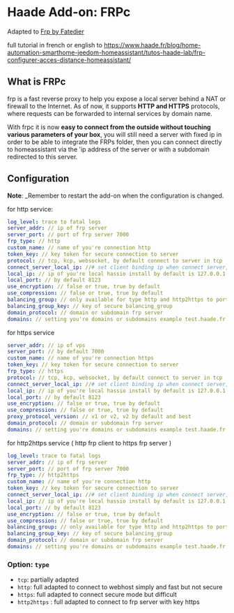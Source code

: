 # Haade Add-on: FRPc
Adapted to [Frp by Fatedier][frp-fatedier]

full tutorial in french or english to https://www.haade.fr/blog/home-automation-smarthome-jeedom-homeassistant/tutos-haade-lab/frp-configurer-acces-distance-homeassistant/

## What is FRPc
frp is a fast reverse proxy to help you expose a local server behind a NAT or firewall to the Internet. As of now, it supports **HTTP and HTTPS** protocols, where requests can be forwarded to internal services by domain name.

With frpc it is now **easy to connect from the outside without touching various parameters of your box**, you will still need a server with fixed ip in order to be able to integrate the FRPs folder, then you can connect directly to homeassistant via the 'ip address of the server or with a subdomain redirected to this server. 

## Configuration

**Note**: _Remember to restart the add-on when the configuration is changed.

for http service:

```yaml
log_level: trace to fatal logs
server_addr: // ip of frp server
server_port: // port of frp server 7000
frp_type: // http
custom_name: // name of you're connection http
token_key: // key token for secure connection to server
protocol: // tcp, kcp, websocket, by default connect to server in tcp
connect_server_local_ip: //# set client binding ip when connect server, default is empty. Only when protocol = tcp or websocket, the value will be used.
local_ip: // ip of you're local hassio install by default is 127.0.0.1
local_port: // by default 8123
use_encryption: // false or true, true by default
use_compression: // false or true, true by default
balancing_group: // only available for type http and http2https to port 80 will be dispatched to proxies in the same group randomly.
balancing_group_key: // key of secure balancing_group
domain_protocol: // domain or subdomain frp server
domains: // setting you're domains or subdomains example test.haade.fr or test
```
for https service

```yaml
server_addr: // ip of vps
server_port: // by default 7000
custom_name: // name of you're connection https
token_key: // key token for secure connection to server
frp_type: // https
protocol: // tcp, kcp, websocket, by default connect to server in tcp
connect_server_local_ip: //# set client binding ip when connect server, default is empty. Only when protocol = tcp or websocket, the value will be used.
local_ip: // ip of you're local hassio install by default is 127.0.0.1
local_port: // by default 8123
use_encryption: // false or true, true by default
use_compression: // false or true, true by default
proxy_protocol_version: // v1 or v2, v2 by default and best
domain_protocol: // domain or subdomain frp server
domains: // setting you're domains or subdomains example test.haade.fr or test
```
for http2https service ( http frp client to https frp server )

```yaml
log_level: trace to fatal logs
server_addr: // ip of frp server
server_port: // port of frp server 7000
frp_type: // http2https
custom_name: // name of you're connection http
token_key: // key token for secure connection to server
connect_server_local_ip: //# set client binding ip when connect server, default is empty. Only when protocol = tcp or websocket, the value will be used.
local_ip: // ip of you're local hassio install by default is 127.0.0.1
local_port: // by default 8123
use_encryption: // false or true, true by default
use_compression: // false or true, true by default
balancing_group: // only available for type http and http2https to port 80 will be dispatched to proxies in the same group randomly.
balancing_group_key: // key of secure balancing_group
domain_protocol: // domain or subdomain frp server
domains: // setting you're domains or subdomains example test.haade.fr or test
```

### Option: `type`

- `tcp`: partially adapted
- `http`: full adapted to connect to webhost simply and fast but not secure
- `https`: full adapted to connect secure mode but difficult
- `http2https` : full adapted to connect to frp server with key https

[frp-fatedier]: https://github.com/fatedier/frp

